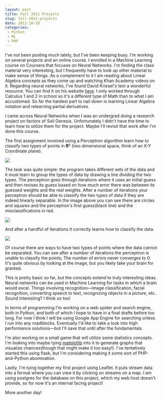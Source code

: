 ```yaml
---
layout: post
title: Fall 2012 Projects
slug: fall-2012-projects
date: 2012-10-20
categories:
 - Python
 - ML
 - PHP
---
```


I've not been posting much lately, but I've been keeping busy. I'm working on several projects and an online course. I  enrolled in a Machine Learning course on Coursera that focuses on Neural Networks. I'm finding the class material very interesting, but I frequently have to look up other material to make sense of things. As a complement to it I am reading about Linear Algebra concepts as they come up and watching Khan Academy videos on it. Regarding neural networks, I've found David Kriesel's text a wonderful resource. You can find it on his website <a href="http://www.dkriesel.com/">here</a>. I only worked through Calculus 1 and 2 in school so it's a different type of Math than to what I am accustomed. So far the hardest part to nail down is learning Linear Algebra notation and relearning partial derivatives.


I came across Neural Networks when I was an undergrad doing a research project on factors of Soil Genesis. Unfortunately I didn't have the time to learn how to utilize them for the project. Maybe I'll revisit that work after I'm done this course.


The first assignment involved using a Perceptron algorithm learn how to classify two types of points in <b>R</b>² (two dimensional space, think of an X-Y Coordinate plane).


<div class="largeimg"><img src="http://www.cheddarcode.com/g/img/coursera-nn-01.gif"></div>


The task was quite simple: the program takes different sets of the data and it must learn to group the types of data by drawing a line dividing the two types. The perceptron goes through iterations where it uses an initial guess and then revises its guess based on how much error there was between its guessed weights and the real weights. After a number of iterations your perceptron should be able to classify the two types of data if they are indeed linearly separable. In the image above you can see there are circles and squares and the perceptron's first guess(black line) and the misclassifications in red.


<div class="largeimg"><img src="http://www.cheddarcode.com/g/img/coursera-nn-02.gif"></div>


And after a handful of iterations it correctly learns how to classify the data.


<div class="largeimg"><img src="http://www.cheddarcode.com/g/img/coursera-nn-03.gif"></div>


Of course there are ways to have two types of points where the data cannot be separated. You can see after a number of iterations the perceptron is unable to classify the points; The number of errors never converges to 0. It's quite obvious by looking at the image, but you likely take your brain for granted.


This is pretty basic so far, but the concepts extend to truly interesting ideas. Neural networks can be used in Machine Learning for tasks in which a brain would excel. Things involving recognition—image classification, facial recognition, converting speech to text, recognizing objects in a picture, etc.. Sound interesting? I think so too!


In terms of programming I'm working on a web spider and search engine, both in Python, and both of which I hope to have in a final drafts before too long. For now I think I will be using Google App Engine for searching unless I run into any roadblocks. Eventually I'd like to take a look into high performance solutions—but I'll save that until after the fundamentals.


I'm also working on a small game that will utilize some statistics concepts. I'm looking into maybe tying <a href="https://github.com/matplotlib/matplotlib">matplotlib</a> into it to generate graphs that visualize chances(though that might make it too easy!). I've tentatively started this using flask, but I'm considering making it some sort of PHP-and-Python abomination.


Lastly, I'm tying together my first project using Leaflet. It puts stream data into a format where you can view it by clicking on streams on a map. I am using postgres for the database on this project, which my web host doesn't provide, so for now it's an internal facing project!

More another day!
